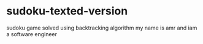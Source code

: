 # sudoku-texted-version
sudoku game solved using backtracking algorithm
my name is amr and iam a software engineer 
